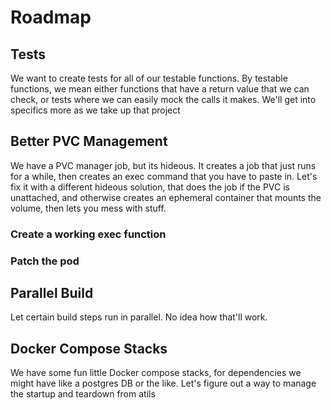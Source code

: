 # Roadmap

## Tests
We want to create tests for all of our testable functions. By testable functions, we mean either functions that have a return value that we can check, or tests where we can easily mock the calls it makes. We'll get into specifics more as we take up that project

## Better PVC Management
We have a PVC manager job, but its hideous. It creates a job that just runs for a while, then creates an exec command that you have to paste in. Let's fix it with a different hideous solution, that does the job if the PVC is unattached, and otherwise creates an ephemeral container that mounts the volume, then lets you mess with stuff.

### Create a working exec function
### Patch the pod

## Parallel Build
Let certain build steps run in parallel. No idea how that'll work.

## Docker Compose Stacks
We have some fun little Docker compose stacks, for dependencies we might have like a postgres DB or the like. Let's figure out a way to manage the startup and teardown from atils